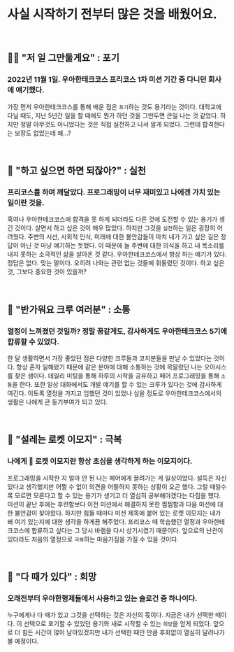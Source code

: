 # 사실 시작하기 전부터 많은 것을 배웠어요.

<br>

## 🙋‍♂️ "저 일 그만둘게요" : 포기

### 2022년 11월 1일. 우아한테크코스 프리코스 1차 미션 기간 중 다니던 회사에 얘기했다.

가장 먼저 우아한테크코스를 통해 배운 점은 `포기`하는 것도 용기라는 것이다.
대학교에 다닐 때도, 지난 5년간 일을 할 때에도 뭔가 하던 것을 그만두면 큰일 나는 것 같았다.
하지만 정말 아무것도 아니었다는 것은 직접 실천하고 나서 알게 되었다.
그런데 합격한다는 보장도 없었는데 왜...?

<br>

## 🤔 "하고 싶으면 하면 되잖아?" : 실천

### 프리코스를 하며 깨달았다. 프로그래밍이 너무 재미있고 나에겐 가치 있는 일이란 것을.

혹여나 우아한테크코스에 합격을 못 하게 되더라도 다른 것에 도전할 수 있는 용기가 생긴 것이다.
살면서 하고 싶은 것이 매우 많았다. 하지만 그것을 `실천`하는 일은 굉장히 어려웠다.
주변의 시선, 사회적 인식, 미래에 대한 불안감들이 마치 내가 가고 싶은 길은 정답이 아닌 것 마냥 얘기하는 듯했다.
이 때문에 늘 주변에 대한 의식을 하고 내 목소리를 내지 못하는 소극적인 삶을 살아온 것 같다.
우아한테크코스에서 항상 하는 얘기가 있다. 정답은 없다. 맞는 말이다. 오히려 나와는 관련 없는 것들에 휘둘렸던 것이다.
하고 싶은 것, 그보다 중요한 것이 있을까?

<br>

## 👋 "반가워요 크루 여러분" : 소통

### 열정이 느껴졌던 것일까? 정말 꿈같게도, 감사하게도 우아한테크코스 5기에 합류할 수 있었다.

한 달 생활하면서 가장 좋았던 점은 다양한 크루들과 코치분들을 만날 수 있었다는 것이다.
항상 혼자 일해왔기 때문에 같은 분야에 대해 소통하는 것에 목말랐던 나는 오아시스를 찾은 샘이다.
데일리 미팅을 통해 하루의 시작을 공유하고 페어 프로그래밍을 통해 `소통`을 한다.
또한 일상 대화에서도 개발 얘기를 할 수 있는 크루가 있다는 것에 감사하게 여긴다.
이토록 열정을 가지고 임했던 것이 있었나 싶을 정도로 우아한테크코스에서의 생활은 나에게 큰 동기부여가 되고 있다.

<br>

## 🚀 "설레는 로켓 이모지" : 극복

### 나에게 🚀 로켓 이모지란 항상 초심을 생각하게 하는 이모지이다.

프로그래밍을 시작한 지 얼마 안 된 나는 페어에게 끌려가는 게 일상이었다.
설득은 자신 있다고 생각했지만 어쩔 수 없이 의견을 어필하지 못하는 상황이 오곤 했다.
그럴 때일수록 모르면 모른다고 할 수 있는 용기가 생기고 더 열심히 공부해야겠다는 다짐을 했다.
미션이 끝난 후에는 후련함보다 이전 미션에서 해결하지 못한 찜찜함과 다음 미션에 대한 불안감이 찾아왔다.
하지만 힘들 때마다 미션 제목에 붙어 있는 로켓 이모지는 내가 왜 여기 있는지에 대한 생각을 하게끔 해주었다.
프리코스 때 학습했던 열정과 우아한테크코스에 합류하고 싶다는 그 당시 바램을 다시 상기시켰기 때문이다.
앞으로의 난관이 있더라도 처음의 열정으로 `극복`하는 마음가짐을 가질 수 있을 것이다.

<br>

## 👊 "다 때가 있다" : 희망

### 오래전부터 우아한형제들에서 사용하고 있는 슬로건 중 하나이다.

누구에게나 다 때가 있고 그것을 선택하는 것은 자신의 몫이다.
지금은 내가 선택한 때이다. 이 선택으로 포기할 수 있었던 용기와 새로 시작할 수 있는 `희망`을 얻게 되었다.
앞으로 더 힘든 시간이 많이 남아있겠지만 내가 선택한 때인 만큼 후회없이 열심히 달려나가 볼 예정이다.
